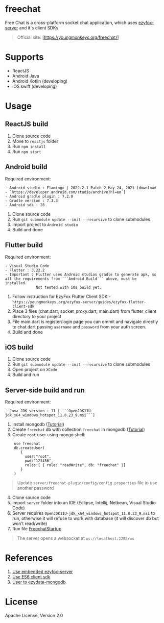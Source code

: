 # freechat
Free Chat is a cross-platform socket chat application, which uses [ezyfox-server](https://github.com/youngmonkeys/ezyfox-server) and it's client SDKs

> Official site: [https://youngmonkeys.org/freechat/]

# Supports

- ReactJS
- Android Java
- Android Kotlin (developing)
- iOS swift (developing)

# Usage

## ReactJS build
 
1. Clone source code
2. Move to `reactjs` folder
3. Run `npm install`
4. Run `npm start`
 
## Android build
 
 Required environment:
 
 ```
 - Android studio : Flamingo | 2022.2.1 Patch 2 May 24, 2023 [download - `https://developer.android.com/studio/archive?hl=en`]
 - Android gradle plugin : 7.2.0
 - Gradle version : 7.3.3
 - Android sdk : 28
 ```
 
1. Clone source code
2. Run ```git submodule update --init --recursive``` to clone submodules
3. Import project to ```Android studio```
4. Build and done

## Flutter build

 Required environment:

 ```
 - Visual Studio Code
 - Flutter : 3.22.2
 - Important : Flutter uses Android studios gradle to generate apk, so all the requirements from ```Android Build``` above, must be installed.
			   Not tested with iOs build yet.
 ```

1. Follow instruction for EzyFox Flutter Client SDK - ```https://youngmonkeys.org/ezyfox-server/guides/ezyfox-flutter-client-sdk``` 
2. Place 3 files (chat.dart, socket_proxy.dart, main.dart) from flutter_client directory to your project
3. File main.dart is register/login page you can ommit and navigate directly to chat.dart passing ```username``` and ```password``` from your auth screen.
4. Build and done

## iOS build

1. Clone source code
2. Run ```git submodule update --init --recursive``` to clone submodules
3. Open project on ```XCode```
4. Build and run

## Server-side build and run

 Required environment:
 ```
 - Java JDK version : 11 [ ```OpenJDK11U-jdk_x64_windows_hotspot_11.0.23_9.msi```]
 ```

1. Install mongodb ([Tutorial](https://docs.mongodb.com/manual/administration/install-community/))
2. Create `freechat` db with collection `freechat` in mongodb ([Tutorial](https://www.mongodb.com/basics/create-database))
3. Create `root` user using mongo shell:
```
	use freechat
	db.createUser(
	   {
	     user:"root",
	     pwd:"123456",
	     roles:[ { role: "readWrite", db: "freechat" }]
	   }
	)
```
> Update `server/freechat-plugin/config/config.properties` file to use another password
4. Clone source code
5. Import ```server``` folder into an IDE (Eclipse, Intellij, Netbean, Visual Studio Code)
7. Server requires ```OpenJDK11U-jdk_x64_windows_hotspot_11.0.23_9.msi``` to run, otherwise it will refuse to work with database (it will discover db but won't read/write)
8. Run file [FreechatStartup](https://github.com/youngmonkeys/freechat/blob/master/server/freechat-startup/src/main/java/com/tvd12/freechat/FreechatStartup.java)
> The server opens a websocket at `ws://localhost:2208/ws`

# References
1. [Use embedded ezyfox-server](https://youngmonkeys.org/use-embedded-server/)
2. [Use ES6 client sdk](https://youngmonkeys.org/ezyfox-es6-client-sdk/)
3. [User to ezydata-mongodb](https://youngmonkeys.org/introduce-to-ezymongo/)

# License

Apache License, Version 2.0
